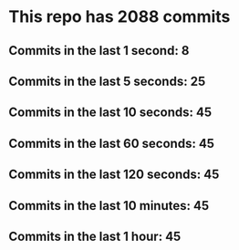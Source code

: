 # This repo has 2088 commits

## Commits in the last 1 second: 8
## Commits in the last 5 seconds: 25
## Commits in the last 10 seconds: 45
## Commits in the last 60 seconds: 45
## Commits in the last 120 seconds: 45
## Commits in the last 10 minutes: 45
## Commits in the last 1 hour: 45
